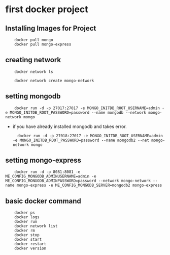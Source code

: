 # first docker project

## Installing Images for Project

        docker pull mongo
        docker pull mongo-express

## creating network

        docker network ls

        docker network create mongo-network

## setting mongodb

        docker run -d -p 27017:27017 -e MONGO_INITDB_ROOT_USERNAME=admin -e MONGO_INITDB_ROOT_PASSWORD=password --name mongodb --network mongo-network mongo

- if you have already installed mongodb and takes error.

        docker run -d -p 27018:27017 -e MONGO_INITDB_ROOT_USERNAME=admin -e MONGO_INITDB_ROOT_PASSWORD=password --name mongodb2 --net mongo-network mongo

## setting mongo-express

        docker run -d -p 8081:8081 -e ME_CONFIG_MONGODB_ADMINUSERNAME=admin -e ME_CONFIG_MONGODB_ADMINPASSWORD=password --network mongo-network --name mongo-express -e ME_CONFIG_MONGODB_SERVER=mongodb2 mongo-express

## basic docker command

        docker ps
        docker logs
        docker run
        docker network list
        docker rm
        docker stop
        docker start
        docker restart
        docker version
